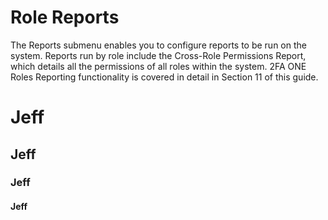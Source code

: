 # Role Reports

The Reports submenu enables you to configure reports to be run on the system. Reports run by role include the Cross-Role Permissions Report, which details all the permissions of all roles within the system. 2FA ONE Roles Reporting functionality is covered in detail in Section 11 of this guide.

# Jeff
## Jeff
### Jeff
#### Jeff